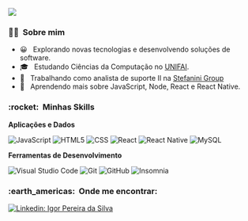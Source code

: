 
![](https://komarev.com/ghpvc/?username=VanessaSwerts&color=006bed)

<h3> 🧑🏻 &nbsp;Sobre mim </h3>

- 😀 &nbsp; Explorando novas tecnologias e desenvolvendo soluções de software.
- 🎓 &nbsp; Estudando Ciências da Computação no <a href="http://www.fai.com.br/portal/">UNIFAI</a>.
- 💼 &nbsp; Trabalhando como analista de suporte II na <a href="https://stefanini.com/pt-br">Stefanini Group</a>
- 🌱 &nbsp; Aprendendo mais sobre JavaScript, Node, React e React Native.

<h3> :rocket: &nbsp;Minhas Skills </h3>

**Aplicações e Dados**

  ![JavaScript](https://img.shields.io/badge/-JavaScript-333333?style=flat&logo=javascript)
  ![HTML5](https://img.shields.io/badge/-HTML5-333333?style=flat&logo=HTML5)
  ![CSS](https://img.shields.io/badge/-CSS-333333?style=flat&logo=CSS3&logoColor=1572B6)
  ![React](https://img.shields.io/badge/-React-333333?style=flat&logo=react)
  ![React Native](https://img.shields.io/badge/-React%20Native-333333?style=flat&logo=react)
  ![MySQL](https://img.shields.io/badge/-MySQL-333333?style=flat&logo=mysql)

**Ferramentas de Desenvolvimento**

  ![Visual Studio Code](https://img.shields.io/badge/-Visual%20Studio%20Code-333333?style=flat&logo=visual-studio-code&logoColor=007ACC)
  ![Git](https://img.shields.io/badge/-Git-333333?style=flat&logo=git)
  ![GitHub](https://img.shields.io/badge/-GitHub-333333?style=flat&logo=github)
  ![Insomnia](https://img.shields.io/badge/-Insomnia-333333?style=flat&logo=insomnia)

<h3> :earth_americas: &nbsp;Onde me encontrar: </h3> 

[![Linkedin: Igor Pereira da Silva](https://img.shields.io/badge/-Igor-blue?style=flat-square&logo=Linkedin&logoColor=white&link=LINK-DO-SEU-LINKEDIN)](https://www.linkedin.com/in/igor-pereira-da-silva-980b30175/)
